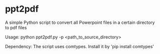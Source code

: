 # ppt2pdf

A simple Python script to convert all Powerpoint files in a certain directory to pdf files

Usage: python ppt2pdf.py -p <path_to_source_directory>

Dependency:
  The script uses comtypes. Install it by 'pip install comtypes'

